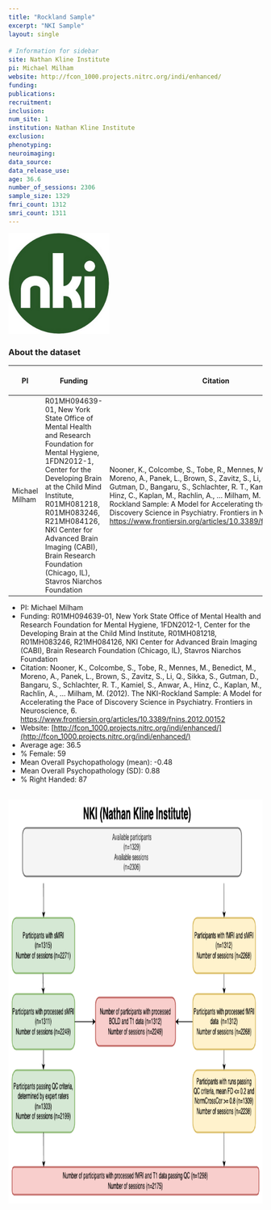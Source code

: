 ```yaml
---
title: "Rockland Sample"
excerpt: "NKI Sample"
layout: single

# Information for sidebar
site: Nathan Kline Institute
pi: Michael Milham
website: http://fcon_1000.projects.nitrc.org/indi/enhanced/
funding:
publications:
recruitment:
inclusion:
num_site: 1
institution: Nathan Kline Institute
exclusion:
phenotyping:
neuroimaging:
data_source:
data_release_use:
age: 36.6
number_of_sessions: 2306
sample_size: 1329
fmri_count: 1312
smri_count: 1311
---
```

<div style="text-align: left;">
     <img src="/assets/images/logos/NKI.png" width="200" height="200" />
</div>

### About the dataset

| PI | Funding | Citation |  Website | Average age | % Female | Mean Overall Psychopathology (Mean) | Mean Overall Psychopathology (SD) | % Right Handed
| -- | -- | -- |  -- | -- | -- | -- | -- | --
| Michael Milham | R01MH094639-01, New York State Office of Mental Health and Research Foundation for Mental Hygiene, 1FDN2012-1, Center for the Developing Brain at the Child Mind Institute, R01MH081218, R01MH083246, R21MH084126, NKI Center for Advanced Brain Imaging (CABI), Brain Research Foundation (Chicago, IL), Stavros Niarchos Foundation  | Nooner, K., Colcombe, S., Tobe, R., Mennes, M., Benedict, M., Moreno, A., Panek, L., Brown, S., Zavitz, S., Li, Q., Sikka, S., Gutman, D., Bangaru, S., Schlachter, R. T., Kamiel, S., Anwar, A., Hinz, C., Kaplan, M., Rachlin, A., … Milham, M. (2012). The NKI-Rockland Sample: A Model for Accelerating the Pace of Discovery Science in Psychiatry. Frontiers in Neuroscience, 6. https://www.frontiersin.org/articles/10.3389/fnins.2012.00152 |  [Website](http://fcon_1000.projects.nitrc.org/indi/enhanced/) | 36.5 | 59 | -0.48 | 0.88 | 87

- PI: Michael Milham
- Funding: R01MH094639-01, New York State Office of Mental Health and Research Foundation for Mental Hygiene, 1FDN2012-1, Center for the Developing Brain at the Child Mind Institute, R01MH081218, R01MH083246, R21MH084126, NKI Center for Advanced Brain Imaging (CABI), Brain Research Foundation (Chicago, IL), Stavros Niarchos Foundation
- Citation: Nooner, K., Colcombe, S., Tobe, R., Mennes, M., Benedict, M., Moreno, A., Panek, L., Brown, S., Zavitz, S., Li, Q., Sikka, S., Gutman, D., Bangaru, S., Schlachter, R. T., Kamiel, S., Anwar, A., Hinz, C., Kaplan, M., Rachlin, A., … Milham, M. (2012). The NKI-Rockland Sample: A Model for Accelerating the Pace of Discovery Science in Psychiatry. Frontiers in Neuroscience, 6. https://www.frontiersin.org/articles/10.3389/fnins.2012.00152
- Website: [http://fcon_1000.projects.nitrc.org/indi/enhanced/](http://fcon_1000.projects.nitrc.org/indi/enhanced/)
- Average age: 36.5 
- % Female: 59
- Mean Overall Psychopathology (mean): -0.48
- Mean Overall Psychopathology (SD): 0.88
- % Right Handed: 87

<br>

<div style="text-align: center;">
     <img src="/assets/images/datasets/NKI_Flowchart.png" width="800" height="800" />
</div>